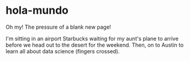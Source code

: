 # hola-mundo

Oh my! The pressure of a blank new page! 

I'm sitting in an airport Starbucks waiting for my aunt's plane to arrive before we head out to the desert for the weekend.
Then, on to Austin to learn all about data science (fingers crossed).
